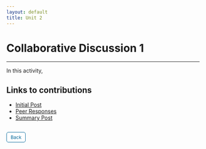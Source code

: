 ```yaml
---
layout: default
title: Unit 2
---
```


# Collaborative Discussion 1

---

In this activity, 


## Links to contributions

- <a href="Collaborative Discussion 1.1.pdf" target="_blank" rel="noopener noreferrer">Initial Post</a>
- <a href="Collaborative Discussion 1.2.pdf" target="_blank" rel="noopener noreferrer">Peer Responses</a>
- <a href="Collaborative Discussion 1.3.pdf" target="_blank" rel="noopener noreferrer">Summary Post</a>


<style>
  .back-button {
    display: inline-block;
    background-color: white;
    color: #006699;
    text-decoration: none;
    padding: 5px 10px; /* Reduced padding for a smaller button */
    font-size: 12px; /* Smaller font size */
    border: 1px solid #006699; /* Thinner border */
    border-radius: 5px;
    cursor: pointer;
    transition: background-color 0.3s, color 0.3s;
    margin: 15px 0; /* Adds space above and below the button */
  }
  .back-button:hover {
    background-color: #006699;
    color: white;
 }
</style>

<div class="button-container">
  <a href="https://dzervenes.github.io/research-methods/" class="back-button">Back</a>
</div>
